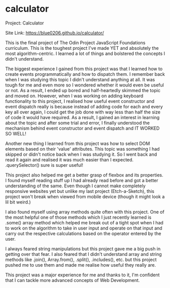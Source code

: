 # calculator
Project: Calculator

Site Link: https://blue0206.github.io/calculator/

This is the final project of The Odin Project JavaScript Foundations
curriculum. This is the toughest project I've made YET and absolutely
the most algorithm-centric. I learned a lot of things and bolstered the
concepts I didn't understand.

The biggest experience I gained from this project was that I learned how to
create events programmatically and how to dispatch them. I remember back when
I was studying this topic I didn't understand anything at all. It was tough
for me and even more so I wondered whether it would even be useful or not.
As a result, I ended up bored and half-heartedly skimmed the topic and moved
on.
However, when I was working on adding keyboard functionality to this project,
I realised how useful event constructor and event dispatch really is because 
instead of adding code for each and every key all over again, I could get the
job done with way less than half the size of code it would have required. 
As a result, I gained an interest in learning about the topic and after some
trial and error, I finally understood the mechanism behind event constructor
and event dispatch and IT WORKED SO WELL!

Another new thing I learned from this project was how to select DOM elements
based on their 'value' attributes. This topic was something I had skipped or
didn't notice back when I was studying it. So I went back and read it again
and realised it was much easier than I expected. .querySelector() sure is super
useful!

This project also helped me get a better grasp of flexbox and its properties.
I found myself reading stuff up I had already read before and got a better
understanding of the same. Even though I cannot make completely responsive
websites yet but unlike my last project (Etch-a-Sketch), this project won't
break when viewed from mobile device (though it might look a lil bit weird.)

I also found myself using array methods quite often with this project. One of
the most helpful one of those methods which I just recently learned is .some()
array method which helped me break out of a tight spot when I had to work on the
algorithm to take in user input and operate on that input and carry out the
respective calculations based on the operator entered by the user.

I always feared string manipulations but this project gave me a big push in getting
over that fear. 
I also feared that I didn't understand array and string methods like .join(), 
Array.from(), .split(), .includes(), etc. but this project pushed me to use them and 
made me realise how useful they really are.

This project was a major experience for me and thanks to it, I'm confident that I can
tackle more advanced concepts of Web Development.